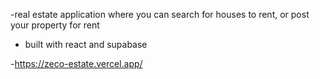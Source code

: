-real estate application where you can search for houses to rent, or post your property for rent 
- built with react and supabase

-https://zeco-estate.vercel.app/
